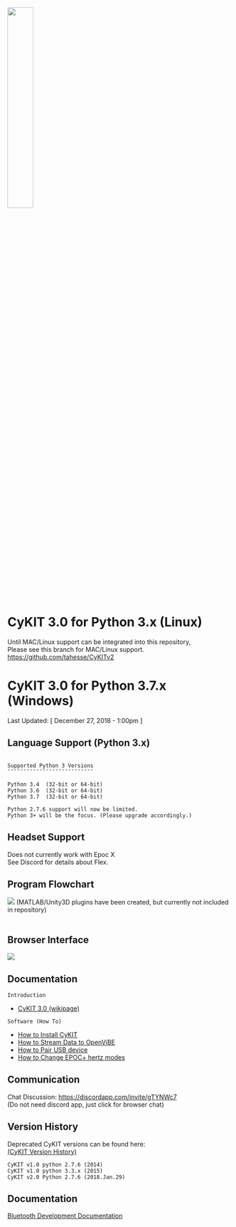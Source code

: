 <img src="https://raw.githubusercontent.com/CymatiCorp/CyKit/git-images/Images/CyKIT-1.png" width=34% height=34%  />


CyKIT 3.0 for Python 3.x (Linux)
=
Until MAC/Linux support can be integrated into this repository, <br>
Please see this branch for MAC/Linux support. <br>
https://github.com/tahesse/CyKITv2

CyKIT 3.0 for Python 3.7.x (Windows)
=

Last Updated: [ December 27, 2018 - 1:00pm ]

Language Support (Python 3.x)
----------------
```

Supported Python 3 Versions
¯¯¯¯¯¯¯¯¯¯¯¯¯¯¯¯¯¯¯¯¯¯¯¯¯¯¯

Python 3.4  (32-bit or 64-bit)
Python 3.6  (32-bit or 64-bit)
Python 3.7  (32-bit or 64-bit)

Python 2.7.6 support will now be limited.
Python 3+ will be the focus. (Please upgrade accordingly.)
```

Headset Support
----------------
Does not currently work with Epoc X  <br>
See Discord for details about Flex. 

Program Flowchart
-------------------

<img src="https://raw.githubusercontent.com/CymatiCorp/CyKit/git-images/Images/CyKIT-Flowchart.png" />
(MATLAB/Unity3D plugins have been created, but currently not included in repository) <br><br>

Browser Interface
-------------------

<img src="https://raw.githubusercontent.com/CymatiCorp/CyKit/git-images/Images/CyKIT-Preview.png" />

Documentation
-------------------
```
Introduction
```
* [CyKIT 3.0 (wikipage)](https://github.com/CymatiCorp/CyKit/wiki/CyKIT-3.0-Documentation)
```
Software (How To)
```
* [How to Install CyKIT](https://github.com/CymatiCorp/CyKit/wiki/How-to-Install-CyKIT)
* [How to Stream Data to OpenViBE](https://github.com/CymatiCorp/CyKit/wiki/How-to-Stream-Data-to-OpenViBE)
* [How to Pair USB device](https://github.com/CymatiCorp/CyKit/wiki/How-to-Pair-USB-device)
* [How to Change EPOC+ hertz modes](https://github.com/CymatiCorp/CyKit/wiki//How-to-Change-EPOC(plus)--modes)  


Communication
-
Chat Discussion: https://discordapp.com/invite/gTYNWc7 <br>
(Do not need discord app, just click for browser chat)

Version History
-
Deprecated CyKIT versions can be found here: <br>
[(CyKIT Version History)](https://github.com/CymatiCorp/CyKit/tree/git-images/History/) <br>

```
CyKIT v1.0 python 2.7.6 (2014)
CyKIT v1.0 python 3.3.x (2015)
CyKIT v2.0 Python 2.7.6 (2018.Jan.29)
```

Documentation
-

[Bluetooth Development Documentation](https://github.com/CymatiCorp/CyKit/blob/git-images/Documentation/Bluetooth_Development-Epoc.pdf)


<br><br>
